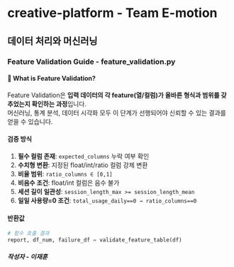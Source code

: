 # creative-platform - Team E-motion

## 데이터 처리와 머신러닝 

### Feature Validation Guide - feature_validation.py
#### 📌 What is Feature Validation?
Feature Validation은 **입력 데이터의 각 feature(열/컬럼)가 올바른 형식과 범위를 갖추었는지 확인하는 과정**입니다.  
머신러닝, 통계 분석, 데이터 시각화 모두 이 단계가 선행되어야 신뢰할 수 있는 결과를 얻을 수 있습니다.

#### 검증 방식
1. **필수 컬럼 존재**: `expected_columns` 누락 여부 확인  
2. **수치형 변환**: 지정된 float/int/ratio 컬럼 강제 변환  
3. **비율 범위**: `ratio_columns ∈ [0,1]`  
4. **비음수 조건**: float/int 컬럼은 음수 불가  
5. **세션 길이 일관성**: `session_length_max >= session_length_mean`  
6. **일일 사용량=0 조건**: `total_usage_daily==0 → ratio_columns==0`

#### 반환값
```python
# 함수 호출 결과
report, df_num, failure_df = validate_feature_table(df)
```
##### 작성자 - 이재훈 
